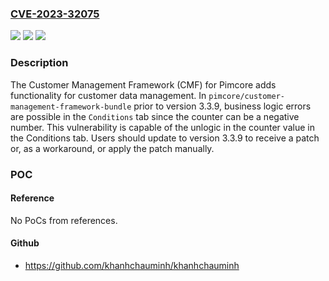 ### [CVE-2023-32075](https://cve.mitre.org/cgi-bin/cvename.cgi?name=CVE-2023-32075)
![](https://img.shields.io/static/v1?label=Product&message=customer-data-framework&color=blue)
![](https://img.shields.io/static/v1?label=Version&message=%3C%203.3.9%20&color=brightgreen)
![](https://img.shields.io/static/v1?label=Vulnerability&message=CWE-20%3A%20Improper%20Input%20Validation&color=brightgreen)

### Description

The Customer Management Framework (CMF) for Pimcore adds functionality for customer data management. In `pimcore/customer-management-framework-bundle` prior to version 3.3.9, business logic errors are possible in the `Conditions` tab since the counter can be a negative number. This vulnerability is capable of the unlogic in the counter value in the Conditions tab. Users should update to version 3.3.9 to receive a patch or, as a workaround, or apply the patch manually.

### POC

#### Reference
No PoCs from references.

#### Github
- https://github.com/khanhchauminh/khanhchauminh

